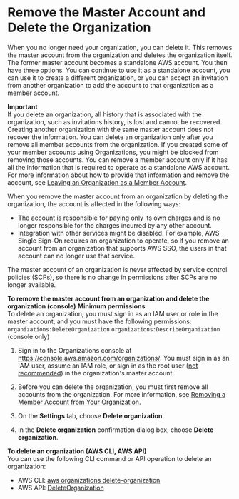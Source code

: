 # Remove the Master Account and Delete the Organization<a name="orgs_manage_org_delete"></a>

When you no longer need your organization, you can delete it\. This removes the master account from the organization and deletes the organization itself\. The former master account becomes a standalone AWS account\. You then have three options: You can continue to use it as a standalone account, you can use it to create a different organization, or you can accept an invitation from another organization to add the account to that organization as a member account\. 

**Important**  
If you delete an organization, all history that is associated with the organization, such as invitations history, is lost and cannot be recovered\. Creating another organization with the same master account does not recover the information\.
You can delete an organization only after you remove all member accounts from the organization\. If you created some of your member accounts using Organizations, you might be blocked from removing those accounts\. You can remove a member account only if it has all the information that is required to operate as a standalone AWS account\. For more information about how to provide that information and remove the account, see [Leaving an Organization as a Member Account](orgs_manage_accounts_remove.md#orgs_manage_accounts_leave-as-member)\.

When you remove the master account from an organization by deleting the organization, the account is affected in the following ways:
+ The account is responsible for paying only its own charges and is no longer responsible for the charges incurred by any other account\.
+ Integration with other services might be disabled\. For example, AWS Single Sign\-On requires an organization to operate, so if you remove an account from an organization that supports AWS SSO, the users in that account can no longer use that service\.

The master account of an organization is never affected by service control policies \(SCPs\), so there is no change in permissions after SCPs are no longer available\.

**To remove the master account from an organization and delete the organization \(console\)**
**Minimum permissions**  
To delete an organization, you must sign in as an IAM user or role in the master account, and you must have the following permissions:  
`organizations:DeleteOrganization`
`organizations:DescribeOrganization` \(console only\)

1. Sign in to the Organizations console at [https://console\.aws\.amazon\.com/organizations/](https://console.aws.amazon.com/organizations/)\. You must sign in as an IAM user, assume an IAM role, or sign in as the root user \([not recommended](http://docs.aws.amazon.com/IAM/latest/UserGuide/best-practices.html#lock-away-credentials)\) in the organization's master account\.

1. Before you can delete the organization, you must first remove all accounts from the organization\. For more information, see [Removing a Member Account from Your Organization](orgs_manage_accounts_remove.md)\.

1. On the **Settings** tab, choose **Delete organization**\.

1. In the **Delete organization** confirmation dialog box, choose **Delete organization**\.

**To delete an organization \(AWS CLI, AWS API\)**  
You can use the following CLI command or API operation to delete an organization: 
+ AWS CLI: [aws organizations delete\-organization](http://docs.aws.amazon.com/cli/latest/reference/organizations/delete-organization.html)
+ AWS API: [DeleteOrganization](http://docs.aws.amazon.com/organizations/latest/APIReference/API_DeleteOrganization.html)